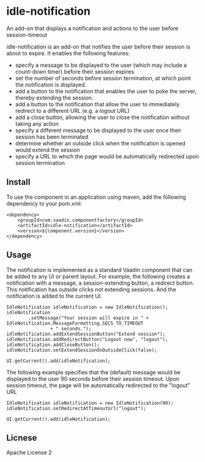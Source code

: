 # idle-notification
An add-on that displays a notification and actions to the user before session-timeout

idle-notification is an add-on that notifies the user before their session is about to expire. It enables the following features:
- specify a message to be displayed to the user (which may include a count-down timer) before their session expires
- set the number of seconds before session termination, at which point the notification is displayed.
- add a button to the notification that enables the user to poke the server, thereby extending the session. 
- add a button to the notification that allow the user to immediately redirect to a different URL (e.g. a logout URL)
- add a close button, allowing the user to close the notification without taking any action
- specify a different message to be displayed to the user once their session has been terminated
- determine whether an outside click when the notification is opened would extend the session
- specify a URL to which the page would be automatically redirected upon session termination

## Install

To use the component in an application using maven, add the following dependency to your pom.xml:

```
<dependency>
    <groupId>com.vaadin.componentfactory</groupId>
    <artifactId>idle-notification</artifactId>
    <version>${component.version}</version>
</dependency>
```

## Usage

The notification is implemented as a standard Vaadin component that can be added to any UI or parent layout. 
For example, the following creates a notification with a message, a session-extending button, a redirect button. This notification has outside clicks not extending sessions. And the notification is added to the current UI.

```
IdleNotification idleNotification = new IdleNotification();
idleNotification
        .setMessage("Your session will expire in " + IdleNotification.MessageFormatting.SECS_TO_TIMEOUT
                + " seconds.");
idleNotification.addExtendSessionButton("Extend session");
idleNotification.addRedirectButton("Logout now", "logout");
idleNotification.addCloseButton();
idleNotification.setExtendSessionOnOutsideClick(false);

UI.getCurrent().add(idleNotification);
```

The following example specifies that the (default) message would be displayed to the user 90 seconds before their session timeout.
Upon session timeout, the page will be automatically redirected to the "logout" URL

```
IdleNotification idleNotification = new IdleNotification(90);
idleNotification.setRedirectAtTimeoutUrl("logout");

UI.getCurrent().add(idleNotification);
```


## Licnese

Apache License 2

